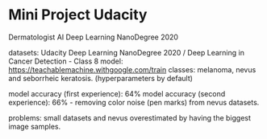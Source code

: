 # Mini Project Udacity
Dermatologist AI Deep Learning NanoDegree 2020

datasets: Udacity Deep Learning NanoDegree 2020 / Deep Learning in Cancer Detection - Class 8
model: https://teachablemachine.withgoogle.com/train
classes: melanoma, nevus and seborrheic keratosis.
(hyperparameters by default)

model accuracy (first experience): 64%
model accuracy (second experience): 66% - removing color noise (pen marks) from nevus datasets.

problems: small datasets and nevus overestimated by having the biggest image samples.

